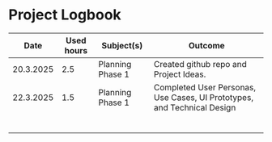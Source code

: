 # Project Logbook

| Date       | Used hours  | Subject(s)             | Outcome                     |
|------------|------------|------------------------|-----------------------------|
| 20.3.2025  | 2.5        | Planning Phase 1       | Created github repo and Project Ideas. |
| 22.3.2025  |  1.5        | Planning Phase 1       | Completed User Personas, Use Cases, UI Prototypes, and Technical Design                                                   |
|            |            |                        |                             |
|            |            |                        |                             |
|            |            |                        |                             |
|            |            |                        |                             |
|            |            |                        |                             |
|            |            |                        |                             |
